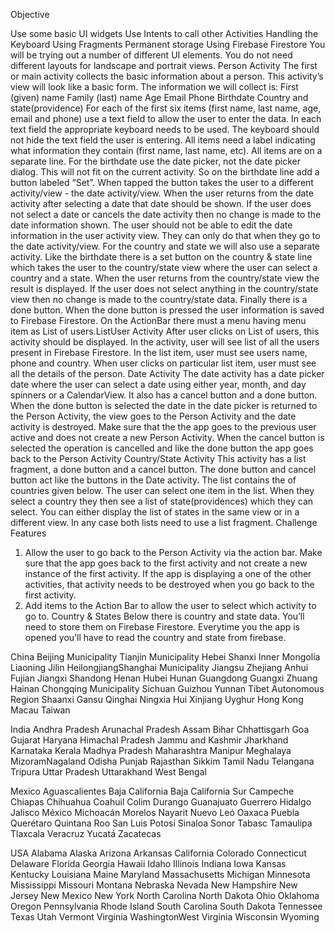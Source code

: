 Objective

Use some basic UI widgets
Use Intents to call other Activities Handling the Keyboard Using Fragments
Permanent storage
Using Firebase Firestore
You will be trying out a number of different UI elements. You do not need different
layouts for landscape and portrait views.
Person Activity
The first or main activity collects the basic information about a person. This activity’s
view will look like a basic form. The information we will collect is:
First (given) name Family (last) name Age Email
Phone
Birthdate
Country and state(providence)
For each of the first six items (first name, last name, age, email and phone) use a
text field to allow the user to enter the data. In each text field the appropriate
keyboard needs to be used. The keyboard should not hide the text field the user is
entering. All items need a label indicating what information they contain (first name,
last name, etc). All items are on a separate line.
For the birthdate use the date picker, not the date picker dialog. This will not fit on
the current activity. So on the birthdate line add a button labeled “Set”. When tapped
the button takes the user to a different activity/view - the date activity/view. When the
user returns from the date activity after selecting a date that date should be shown.
If the user does not select a date or cancels the date activity then no change is
made to the date information shown. The user should not be able to edit the date
information in the user activity view. They can only do that when they go to the date
activity/view.
For the country and state we will also use a separate activity. Like the birthdate
there
is a set button on the country & state line which takes the user to the country/state
view where the user can select a country and a state. When the user returns from
the country/state view the result is displayed. If the user does not select anything in
the country/state view then no change is made to the country/state data.
Finally there is a done button. When the done button is pressed the user information
is saved to Firebase Firestore. On the ActionBar there must a menu having menu
item as List of users.ListUser Activity
After user clicks on List of users, this activity should be displayed. In the activity,
user will see list of all the users present in Firebase Firestore. In the list item, user
must see users name, phone and country. When user clicks on particular list item,
user must see all the details of the person.
Date Activity
The date activity has a date picker date where the user can select a date using
either year, month, and day spinners or a CalendarView. It also has a cancel button
and a done button. When the done button is selected the date in the date picker is
returned to the Person Activity, the view goes to the Person Activity and the date
activity is destroyed. Make sure that the the app goes to the previous user active
and does not create a new Person Activity. When the cancel button is selected the
operation is cancelled and like the done button the app goes back to the Person
Activity
Country/State Activity
This activity has a list fragment, a done button and a cancel button. The done button
and cancel button act like the buttons in the Date activity. The list contains the of
countries given below. The user can select one item in the list. When they select a
country they then see a list of state(providences) which they can select. You can
either display the list of states in the same view or in a different view. In any case
both lists need to use a list fragment.
Challenge Features
1. Allow the user to go back to the Person Activity via the action bar. Make sure that
the app goes back to the first activity and not create a new instance of the first
activity. If the app is displaying a one of the other activities, that activity needs to be
destroyed when you go back to the first activity.
2. Add items to the Action Bar to allow the user to select which activity to go to.
Country & States
Below there is country and state data. You’ll need to store them on Firebase
Firestore. Everytime you the app is opened you’ll have to read the country and state
from firebase.

China
Beijing Municipality
Tianjin Municipality
Hebei
Shanxi
Inner Mongolia
Liaoning
Jilin
HeilongjiangShanghai Municipality
Jiangsu
Zhejiang
Anhui
Fujian
Jiangxi
Shandong
Henan
Hubei
Hunan
Guangdong
Guangxi Zhuang
Hainan
Chongqing Municipality
Sichuan
Guizhou
Yunnan
Tibet Autonomous Region
Shaanxi
Gansu
Qinghai
Ningxia Hui
Xinjiang Uyghur
Hong Kong
Macau
Taiwan

India
Andhra Pradesh
Arunachal Pradesh
Assam
Bihar
Chhattisgarh
Goa
Gujarat
Haryana
Himachal Pradesh
Jammu and Kashmir
Jharkhand
Karnataka
Kerala
Madhya Pradesh
Maharashtra
Manipur
Meghalaya
MizoramNagaland
Odisha
Punjab
Rajasthan
Sikkim
Tamil Nadu
Telangana
Tripura
Uttar Pradesh
Uttarakhand
West Bengal

Mexico
Aguascalientes
Baja California
Baja California Sur
Campeche
Chiapas
Chihuahua
Coahuil
Colim
Durango
Guanajuato
Guerrero
Hidalgo
Jalisco
México
Michoacán
Morelos
Nayarit
Nuevo Leó
Oaxaca
Puebla
Querétaro
Quintana Roo
San Luis Potosí
Sinaloa
Sonor
Tabasc
Tamaulipa
Tlaxcala
Veracruz
Yucatá
Zacatecas

USA
Alabama
Alaska
Arizona
Arkansas
California
Colorado
Connecticut
Delaware
Florida
Georgia
Hawaii
Idaho
Illinois
Indiana
Iowa
Kansas
Kentucky
Louisiana
Maine
Maryland
Massachusetts
Michigan
Minnesota
Mississippi
Missouri
Montana
Nebraska
Nevada
New Hampshire
New Jersey
New Mexico
New York
North Carolina
North Dakota
Ohio
Oklahoma
Oregon
Pennsylvania
Rhode Island
South Carolina
South Dakota
Tennessee
Texas
Utah
Vermont
Virginia
WashingtonWest Virginia
Wisconsin
Wyoming
